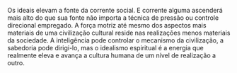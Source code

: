 ﻿Os ideais elevam a fonte da corrente social. E corrente alguma ascenderá mais alto do que sua fonte não importa a técnica de pressão ou controle direcional empregado. A força motriz até mesmo dos aspectos mais materiais de uma civilização cultural reside nas realizações menos materiais da sociedade. A inteligência pode controlar o mecanismo da civilização, a sabedoria pode dirigi-lo, mas o idealismo espiritual é a energia que realmente eleva e  avança a cultura humana de um nível de realização a outro.